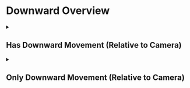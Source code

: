 # Downward Overview

<details>
<summary><h2>Has Downward Movement (Relative to Camera)</h2></summary>


<h3>🔵 Label Name:</h3>
<code>has_downward_wrt_camera</code>


<h3>📖 Definition:</h3>
Does the camera move downward (not tilting down) with respect to the initial frame?

<details>
<summary><h4> Question (Definition)</h4></summary>

- Is the camera moving downward in space based on its starting position?

- Is the camera moving downward (not tilting down) with respect to itself, creating a noticeable vertical parallax effect?

- Is the downward motion of the camera clear in this shot by comparing the start and end of the shot?

- Is the camera performing a pedestal down movement relative to its initial position?

- Is the camera descending with respect to itself?

</details>

<details>
<summary><h4> Alternative Question</h4></summary>

- Does the camera move downward (not tilting down)?

- Is the camera moving downward?

- Is there clear downward movement when comparing the start and end of the shot?

- Does the camera travel downward in space, rather than tilting down?

- Is the camera lowering through the space?

- Does the shot feature a clear downward motion of the camera?

- Is the camera's movement progressing downward rather than upward?

- Is the downward motion of the camera clear in this shot?

- Does the camera travel downward in space, rather than tilting down?

- Is the camera descending in the scene?

- Does the perspective shift downward rather than relying on tilt?

- Is the camera physically traveling downward instead of rotating?

- Is the camera lowering, creating a strong sense of vertical movement?

</details>

<details>
<summary><h4> Prompt (Definition)</h4></summary>

- A video where the camera moves downward (not tilting down) with respect to the initial frame.

- A shot where the camera moves downward in space based on its starting position.

- A video where the camera moves downward (not tilting down) with respect to itself, creating a noticeable vertical parallax effect.

- A scene where the downward motion of the camera is clear by comparing the start and end of the shot.

- The camera performs a pedestal down movement with respect to itself.

- The camera descends with respect to itself.

- A video where the camera physically lowers with respect to itself.

</details>

<details>
<summary><h4> Alternative Prompt</h4></summary>

- A shot where the camera moves downward, not tilting down.

- A video where the camera is moving downward.

- The camera moves downward in space based on its starting position.

- The camera lowers through the space.

- The camera moves downward.

- Camera descends downward.

- A scene where there is clear downward movement when comparing the start and end of the shot.

- A video where the camera travels downward in space, rather than tilting down.

- A shot where the camera lowers through the space.

- A video where the shot features a clear downward motion of the camera.

- A scene where the camera's movement progresses downward rather than upward.

- A video where the downward motion of the camera is clear.

- A shot where the camera travels downward in space rather than tilting down.

- A scene where the camera is descending in the shot.

- A video where the perspective shifts downward rather than relying on tilt.

- A shot where the camera physically travels downward instead of rotating.

- A video where the camera lowers, creating a strong sense of vertical movement.

</details>

<h4>🟢 Positive:</h4>
<code>self.cam_motion.down_cam is True</code>

<h4>🔴 Negative:</h4>
<code>self.cam_motion.down_cam is False</code>

<details>
<summary><h4>🔴 Negative (Easy)</h4></summary>

- <b>moving_up</b>: <code>self.cam_motion.up_cam is True</code>

</details>

<details>
<summary><h4>🔴 Negative (Hard)</h4></summary>

- <b>tilting_down</b>: <code>self.cam_motion.tilt_down is True and self.cam_motion.down_cam is False</code>

</details>

</details>

<details>
<summary><h2>Only Downward Movement (Relative to Camera)</h2></summary>


<h3>🔵 Label Name:</h3>
<code>only_downward_wrt_camera</code>


<h3>📖 Definition:</h3>
Does the camera only move downward (not tilting down) with respect to the initial frame?

<details>
<summary><h4> Question (Definition)</h4></summary>

- Is downward motion the only camera movement from the initial frame?

- Is there no other camera motion except downward movement relative to the initial frame?

- Does the camera move downward with respect to itself without any other movement or tilting?

- Is the camera only moving downward relative to the first frame?

- Is the camera only performing a pedestal down movement with respect to itself?

- Is the camera only descending with respect to itself?

- Is the camera only moving downward without tilting down relative to the first frame?

</details>

<details>
<summary><h4> Alternative Question</h4></summary>

- Is the camera only moving downward?

- Is the camera only moving downward (not tilting down) in the scene, creating a noticeable vertical parallax effect?

- Is downward motion the only camera movement in this shot?

- Does the camera travel only downward in space, rather than tilting down?

- Is the camera exclusively moving downward relative to its initial position?

- Does the camera lower in a straight downward direction without any other motions?

- Is the only movement in this shot a downward motion?

- Is there no forward, sideways, or tilt adjustments while moving downward?

- Does the camera descend without any horizontal changes?

- Does the tracking movement consist only of a downward drop?

- Is the camera strictly descending downward with no other motion applied?

- Does the shot feature only a single directional downward movement?

</details>

<details>
<summary><h4> Prompt (Definition)</h4></summary>

- A video where the camera only moves downward (not tilting down) relative to the initial frame.

- A shot where the camera lowers straight down with respect to the initial frame without any other motion.

- A video where the camera exclusively moves downward relative to the initial frame, creating a noticeable vertical parallax effect.

- A scene where the camera moves only downward relative to itself, avoiding tilting or other motions.

- The camera is only performing a pedestal down movement with respect to itself.

- The camera is only descending with respect to itself.

</details>

<details>
<summary><h4> Alternative Prompt</h4></summary>

- A tracking shot where the camera moves downward without incorporating other movement types.

- A shot where the downward motion is the only movement present in the scene.

- A shot where the camera moves strictly downward without forward or sideways movement.

- A video where the camera descends in a single direction without any other adjustments.

- A scene where the camera lowers without shifting horizontally.

- A video where the camera strictly maintains downward movement with no deviation.

- A shot where the tracking movement is purely downward with no other motion.

- A scene where the only movement present is the camera lowering vertically.

</details>

<h4>🟢 Positive:</h4>
<code>self.cam_motion.down_cam is True and self.cam_motion.check_if_no_motion_cam(exclude=['down_cam'])</code>

<h4>🔴 Negative:</h4>
<code>self.cam_motion.down_cam is False or not self.cam_motion.check_if_no_motion_cam(exclude=['down_cam'])</code>

<details>
<summary><h4>🔴 Negative (Easy)</h4></summary>

- <b>moving_up</b>: <code>self.cam_motion.up_cam is True</code>

- <b>only_moving_up</b>: <code>self.cam_motion.up_cam is True and self.cam_motion.check_if_no_motion_cam(exclude=['up_cam'])</code>

</details>

<details>
<summary><h4>🔴 Negative (Hard)</h4></summary>

- <b>tilting_down</b>: <code>self.cam_motion.down_cam is False and self.cam_motion.tilt_down is True</code>

- <b>compound_motion_with_down</b>: <code>self.cam_motion.down_cam is True and not self.cam_motion.check_if_no_motion_cam(exclude=['down_cam'])</code>

</details>

</details>
